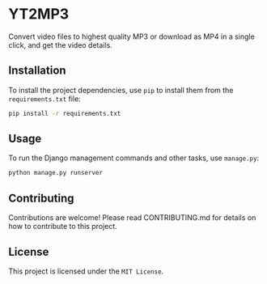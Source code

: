 # YT2MP3

Convert video files to highest quality MP3 or download as MP4 in a single click, and get the video details.

## Installation

To install the project dependencies, use `pip` to install them from the `requirements.txt` file:

```bash
pip install -r requirements.txt
```

## Usage

To run the Django management commands and other tasks, use `manage.py`:

```bash
python manage.py runserver
```

## Contributing

Contributions are welcome! Please read CONTRIBUTING.md for details on how to contribute to this project.

## License

This project is licensed under the `MIT License`.
